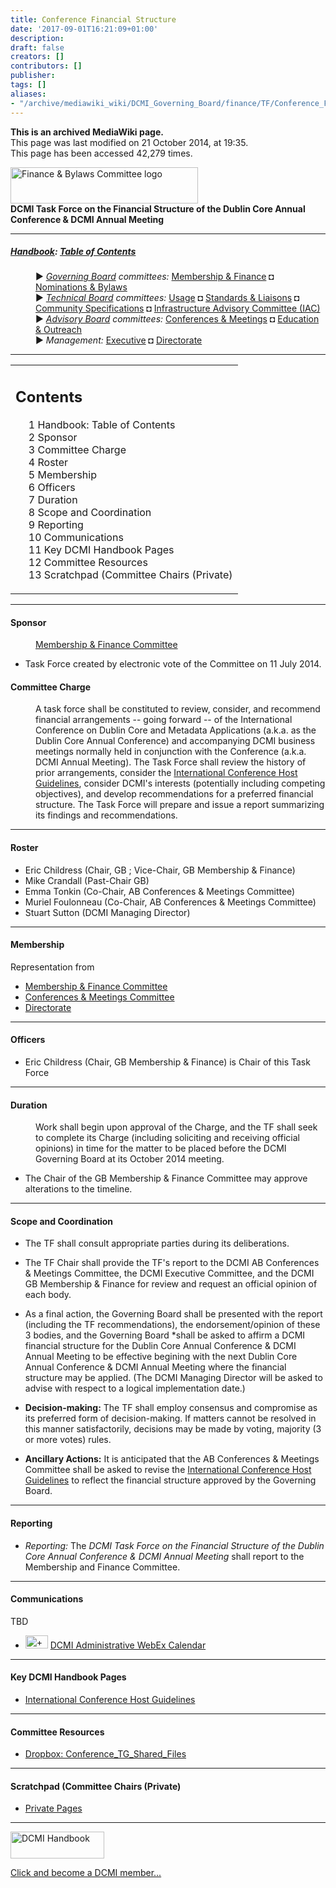 ```yaml
---
title: Conference Financial Structure
date: '2017-09-01T16:21:09+01:00'
description: 
draft: false
creators: []
contributors: []
publisher: 
tags: []
aliases:
- "/archive/mediawiki_wiki/DCMI_Governing_Board/finance/TF/Conference_Financial_Structure.html"
---
```


 **This is an archived MediaWiki page.**  
This page was last modified on 21 October 2014, at 19:35.  
This page has been accessed 42,279 times.

[<img alt="Finance &amp; Bylaws Committee logo" src="/archive/mediawiki_wiki/images/Finance_Logo.png" width="300" height="58">](/archive/mediawiki_wiki/images/Finance_Logo.png "Finance & Bylaws Committee logo")  
**DCMI Task Force on the Financial Structure of the Dublin Core Annual Conference & DCMI Annual Meeting**

* * *

##### [Handbook](/archive/mediawiki_wiki/DCMI_Handbook "DCMI Handbook"): [Table of Contents](DCMI_Handbook "DCMI Handbook") 
<dl>
<dd> ► <i><a href="/mediawiki_wiki/DCMI_Governing_Board.md" title="DCMI Governing Board">Governing Board</a> committees:</i> <a href="/mediawiki_wiki/DCMI_Governing_Board/finance.md" title="DCMI Governing Board/finance">Membership &amp; Finance</a> ◘ <a href="/mediawiki_wiki/DCMI_Governing_Board/nominations.md" title="DCMI Governing Board/nominations">Nominations &amp; Bylaws</a> 
</dd>
<dd> ► <i><a href="/mediawiki_wiki/DCMI_Technical_Board.md" title="DCMI Technical Board">Technical Board</a> committees:</i> <a href="/mediawiki_wiki/DCMI_Technical_Board/usage.md" title="DCMI Technical Board/usage">Usage</a> ◘ <a href="/mediawiki_wiki/DCMI_Technical_Board/standards.md" title="DCMI Technical Board/standards">Standards &amp; Liaisons</a> ◘ <a href="/mediawiki_wiki/DCMI_Technical_Board/specifications.md" title="DCMI Technical Board/specifications">Community Specifications</a> ◘ <a href="/mediawiki_wiki/DCMI_Technical_Board/infrastructure.md" title="DCMI Technical Board/infrastructure">Infrastructure Advisory Committee (IAC)</a>
</dd>
<dd> ► <i><a href="/mediawiki_wiki/DCMI_Advisory_Board.md" title="DCMI Advisory Board">Advisory Board</a> committees:</i> <a href="/mediawiki_wiki/DCMI_Advisory_Board/meetings.md" title="DCMI Advisory Board/meetings">Conferences &amp; Meetings</a> ◘ <a href="/mediawiki_wiki/DCMI_Advisory_Board/documentation.md" title="DCMI Advisory Board/documentation">Education &amp; Outreach</a>
</dd>
<dd> ► <i>Management:</i> <a href="/mediawiki_wiki/Exec_Committee.md" title="Exec Committee">Executive</a> ◘ <a href="/mediawiki_wiki/Exec_Committee/directorate.md" title="Exec Committee/directorate">Directorate</a>
</dd>
</dl>

* * *

<table id="toc" class="toc">
  <tr>
    <td>
      <div id="toctitle">
        <h2>Contents</h2>
      </div>
      <ul>
        <li class="toclevel-1"><a href="#Handbook:_Table_of_Contents"><span class="tocnumber">1</span> <span class="toctext">Handbook: Table of Contents</span></a></li>
        <li class="toclevel-1 tocsection-1"><a href="#Sponsor"><span class="tocnumber">2</span> <span class="toctext">Sponsor</span></a></li>
        <li class="toclevel-1 tocsection-2"><a href="#Committee_Charge"><span class="tocnumber">3</span> <span class="toctext">Committee Charge</span></a></li>
        <li class="toclevel-1 tocsection-3"><a href="#Roster"><span class="tocnumber">4</span> <span class="toctext">Roster</span></a></li>
        <li class="toclevel-1 tocsection-4"><a href="#Membership"><span class="tocnumber">5</span> <span class="toctext">Membership</span></a></li>
        <li class="toclevel-1 tocsection-5"><a href="#Officers"><span class="tocnumber">6</span> <span class="toctext">Officers</span></a></li>
        <li class="toclevel-1 tocsection-6"><a href="#Duration"><span class="tocnumber">7</span> <span class="toctext">Duration</span></a></li>
        <li class="toclevel-1 tocsection-7"><a href="#Scope_and_Coordination"><span class="tocnumber">8</span> <span class="toctext">Scope and Coordination</span></a></li>
        <li class="toclevel-1 tocsection-8"><a href="#Reporting"><span class="tocnumber">9</span> <span class="toctext">Reporting</span></a></li>
        <li class="toclevel-1 tocsection-9"><a href="#Communications"><span class="tocnumber">10</span> <span class="toctext">Communications</span></a></li>
        <li class="toclevel-1 tocsection-10"><a href="#Key_DCMI_Handbook_Pages"><span class="tocnumber">11</span> <span class="toctext">Key DCMI Handbook Pages</span></a></li>
        <li class="toclevel-1 tocsection-11"><a href="#Committee_Resources"><span class="tocnumber">12</span> <span class="toctext">Committee Resources</span></a></li>
        <li class="toclevel-1 tocsection-12"><a href="#Scratchpad_.28Committee_Chairs_.28Private.29"><span class="tocnumber">13</span> <span class="toctext">Scratchpad (Committee Chairs (Private)</span></a></li>
      </ul>
    </td>
  </tr>
</table>


* * *

#### Sponsor 
<dl><dd> <a href="/mediawiki_wiki/DCMI_Governing_Board/finance.md" title="DCMI Governing Board/finance"> Membership &amp; Finance Committee</a>
</dd></dl>

- Task Force created by electronic vote of the Committee on 11 July 2014.

#### Committee Charge 
<dl><dd> A task force shall be constituted to review, consider, and recommend financial arrangements -- going forward -- of the International Conference on Dublin Core and Metadata Applications (a.k.a. as the Dublin Core Annual Conference) and accompanying DCMI business meetings normally held in conjunction with the Conference (a.k.a. DCMI Annual Meeting). The Task Force shall review the history of prior arrangements, consider the <a href="/mediawiki_wiki/DCMI_Handbook/Int_Conf/Host_Guidelines.md" class="external text" rel="nofollow">International Conference Host Guidelines</a>, consider DCMI's interests (potentially including competing objectives), and develop recommendations for a preferred financial structure. The Task Force will prepare and issue a report summarizing its findings and recommendations.
</dd></dl>


* * *

#### Roster 

- Eric Childress (Chair, GB&nbsp;; Vice-Chair, GB Membership & Finance)
- Mike Crandall (Past-Chair GB)
- Emma Tonkin (Co-Chair, AB Conferences & Meetings Committee) 
- Muriel Foulonneau (Co-Chair, AB Conferences & Meetings Committee) 
- Stuart Sutton (DCMI Managing Director)

* * *

#### Membership 

Representation from

- [Membership & Finance Committee](/archive/mediawiki_wiki/DCMI_Governing_Board/finance "DCMI Governing Board/finance")
- [Conferences & Meetings Committee](/archive/mediawiki_wiki/DCMI_Advisory_Board/meetings "DCMI Advisory Board/meetings")
- [Directorate](/archive/mediawiki_wiki/Exec_Committee/directorate "Exec Committee/directorate")

* * *

#### Officers 

- Eric Childress (Chair, GB Membership & Finance) is Chair of this Task Force

* * *

#### Duration 
<dl><dd> Work shall begin upon approval of the Charge, and the TF shall seek to complete its Charge (including soliciting and receiving official opinions) in time for the matter to be placed before the DCMI Governing Board at its October 2014 meeting. 
</dd></dl>

- The Chair of the GB Membership & Finance Committee may approve alterations to the timeline. 

* * *

#### Scope and Coordination 

- The TF shall consult appropriate parties during its deliberations. 
- The TF Chair shall provide the TF's report to the DCMI AB Conferences & Meetings Committee, the DCMI Executive Committee, and the DCMI GB Membership & Finance for review and request an official opinion of each body. 
- As a final action, the Governing Board shall be presented with the report (including the TF recommendations), the endorsement/opinion of these 3 bodies, and the Governing Board \*shall be asked to affirm a DCMI financial structure for the Dublin Core Annual Conference & DCMI Annual Meeting to be effective begining with the next Dublin Core Annual Conference & DCMI Annual Meeting where the financial structure may be applied. (The DCMI Managing Director will be asked to advise with respect to a logical implementation date.)

- **Decision-making:** The TF shall employ consensus and compromise as its preferred form of decision-making. If matters cannot be resolved in this manner satisfactorily, decisions may be made by voting, majority (3 or more votes) rules. 

- **Ancillary Actions:** It is anticipated that the AB Conferences & Meetings Committee shall be asked to revise the [International Conference Host Guidelines](/archive/mediawiki_wiki/DCMI_Handbook/Int_Conf/Host_Guidelines) to reflect the financial structure approved by the Governing Board.

* * *

#### Reporting 

- _Reporting:_ The _DCMI Task Force on the Financial Structure of the Dublin Core Annual Conference & DCMI Annual Meeting_ shall report to the Membership and Finance Committee.

* * *

#### Communications 

TBD

- [<img alt="+ symbol" src="/archive/mediawiki_wiki/images/Plus.jpg" width="36" height="21">](/archive/mediawiki_wiki/images/Plus.jpg "+ symbol") [DCMI Administrative WebEx Calendar](https://www.google.com/calendar/embed?title=DCMI%20WebEx%20Calendar&height=600&wkst=2&bgcolor=%23ff6600&src=99h1apmg3h74clla4ufl6a009g%40group.calendar.google.com&color=%23853104&ctz=America%2FNew_York)

* * *

#### Key DCMI Handbook Pages 

- [International Conference Host Guidelines](/archive/mediawiki_wiki/DCMI_Handbook/Int_Conf/Host_Guidelines)

* * *

#### Committee Resources 

- [Dropbox: Conference\_TG\_Shared\_Files](https://www.dropbox.com)

* * *

#### Scratchpad (Committee Chairs (Private) 

- [Private Pages](/index.php?title=DCMI_Governing_Board/finance/TF/Conference_Financial_Structure_Private&action=edit&redlink=1 "DCMI Governing Board/finance/TF/Conference Financial Structure Private (page does not exist)")

* * *

[<img alt="DCMI Handbook" src="/archive/mediawiki_wiki/images/Join_us-150.png" width="150" height="43">](/archive/mediawiki_wiki/images/Join_us-150.png "DCMI Handbook")

[Click and become a DCMI member...](http://dublincore.org/support/#individualMember)

